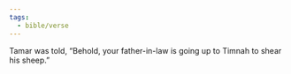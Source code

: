 ```yaml
---
tags:
  - bible/verse
---
```

Tamar was told, “Behold, your father-in-law is going up to Timnah to shear his sheep.”